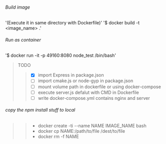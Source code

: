 ###### Build image
'(Execute it in same directory with Dockerfile)'
'$ docker build -t <image_name> .'

###### Run as container
'$ docker run -it -p 49160:8080 node_test /bin/bash'
> TODO
>> - [x] import Express in package.json
>> - [ ] import cmake.js or node-gyp in package.json
>> - [ ] mount volume path in dockerfile or using docker-compose
>> - [ ] execute server.js defalut with CMD in Dockerfile
>> - [ ] write docker-compose.yml contains nginx and server

###### copy the npm install stuff to local
>> - docker create -ti --name NAME IMAGE_NAME bash
>> - docker cp NAME:/path/to/file /dest/to/file
>> - docker rm -f NAME